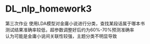 # DL_nlp_homework3
第三次作业
使用LDA模型对金庸小说进行分类，查找某段话属于哪本书  
测试结果准确率较低，超参数调整好后约为60%-70%预测准确率  
认为可能是金庸小说间关联性较强，主题分类不明显导致
